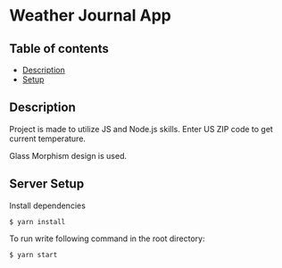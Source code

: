 # Weather Journal App

## Table of contents
* [Description](#description)
* [Setup](#server-setup)

## Description
Project is made to utilize JS and Node.js skills.
Enter US ZIP code to get current temperature.

Glass Morphism design is used.

## Server Setup 

Install dependencies

```
$ yarn install
```

To run write following command in the root directory:

```
$ yarn start
```
